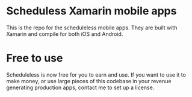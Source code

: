 # Scheduless Xamarin mobile apps

This is the repo for the scheduleless mobile apps. They are built with Xamarin
and compile for both iOS and Android. 

Free to use
======
Scheduleless is now free for you to earn and use. If you want to use it to 
make money, or use large pieces of this codebase in your revenue generating
production apps, contact me to set up a license. 